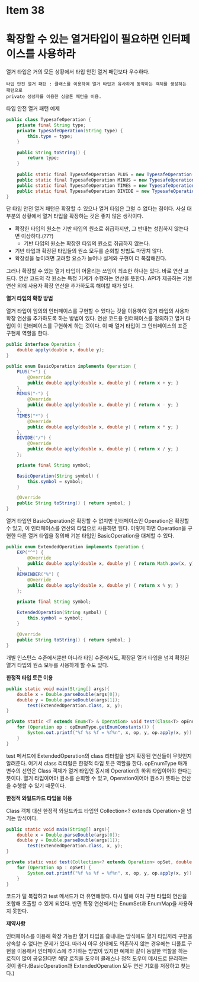 # Item 38

# 확장할 수 있는 열거타입이 필요하면 인터페이스를 사용하라

열거 타입은 거의 모든 상황에서 타입 안전 열거 패턴보다 우수하다.

```
타입 안전 열거 패턴 : 클래스를 이용하여 열거 타입과 유사하게 동작하는 객체를 생성하는 패턴으로
private 생성자를 이용한 싱글톤 패턴을 이용.
```

타입 안전 열거 패턴 예제

```java
public class TypesafeOperation {
    private final String type;
    private TypesafeOperation(String type) {
        this.type = type;
    }

    public String toString() {
        return type;
    }
    
    public static final TypesafeOperation PLUS = new TypesafeOperation("+");
    public static final TypesafeOperation MINUS = new TypesafeOperation("-");
    public static final TypesafeOperation TIMES = new TypesafeOperation("*");
    public static final TypesafeOperation DIVIDE = new TypesafeOperation("/");
}
```

단 타입 안전 열거 패턴은 확장할 수 있으나 열거 타입은 그럴 수 없다는 점이다. 사실 대부분의 상황에서 열거 타입을 확장하는 것은 좋지 않은 생각이다.

- 확장한 타입의 원소는 기반 타입의 원소로 취급하지만, 그 반대는 성립하지 않는다면 이상하다.(???)
    - 기반 타입의 원소는 확장한 타입의 원소로 취급하지 않는다.
- 기반 타입과 확장된 타입들의 원소 모두를 순회할 방법도 마땅치 않다.
- 확장성을 높이려면 고려할 요소가 늘어나 설계와 구현이 더 복잡해진다.

그러나 확장할 수 있는 열거 타입이 어울리는 쓰임이 최소한 하나는 있다. 바로 연산 코드다. 연산 코드의 각 원소는 특정 기계가 수행하는 연산을 뜻한다. API가 제공하는 기본 연산 외에 사용자 확장 연산을 추가하도록 해야할 때가 있다.

**열거 타입의 확장 방법**

열거 타입이 임의의 인터페이스를 구현할 수 있다는 것을 이용하여 열거 타입의 사용자 확장 연산을 추가하도록 하는 방법이 있다. 연산 코드용 인터페이스를 정의하고 열거 타입이 이 인터페이스를 구현하게 하는 것이다. 이 때 열거 타입이 그 인터페이스의 표준 구현체 역할을 한다.

```java
public interface Operation {
    double apply(double x, double y);
}

public enum BasicOperation implements Operation {
    PLUS("+") {
        @Override
        public double apply(double x, double y) { return x + y; }
    },
    MINUS("-") {
        @Override
        public double apply(double x, double y) { return x - y; }
    },
    TIMES("*") {
        @Override
        public double apply(double x, double y) { return x * y; }
    },
    DIVIDE("/") {
        @Override
        public double apply(double x, double y) { return x / y; }
    };

    private final String symbol;

    BasicOperation(String symbol) {
        this.symbol = symbol;
    }

    @Override
    public String toString() { return symbol; }
}
```

열거 타입인 BasicOperation은 확장할 수 없지만 인터페이스인 Operation은 확장할 수 있고, 이 인터페이스를 연산의 타입으로 사용하면 된다. 이렇게 하면 Operation을 구현한 다른 열거 타입을 정의해 기본 타입인 BasicOperation을 대체할 수 있다.

```java
public enum ExtendedOperation implements Operation {
    EXP("^") {
        @Override
        public double apply(double x, double y) { return Math.pow(x, y); }
    },
    REMAINDER("%") {
        @Override
        public double apply(double x, double y) { return x % y; }
    };

    private final String symbol;

    ExtendedOperation(String symbol) {
        this.symbol = symbol;
    }
    
    @Override
    public String toString() { return symbol; }
}
```

개별 인스턴스 수준에서뿐만 아니라 타입 수준에서도, 확장된 열거 타입을 넘겨 확장된 열거 타입의 원소 모두를 사용하게 할 수도 있다.

**한정적 타입 토큰 이용**

```java
public static void main(String[] args){
    double x = Double.parseDouble(args[0]);
    double y = Double.parseDouble(args[1]);
		test(ExtendedOperation.class, x, y);
}

private static <T extends Enum<T> & Operation> void test(Class<T> opEnumType, double x, double y) {
    for (Operation op : opEnumType.getEnumConstants()) {
        System.out.printf("%f %s %f = %f%n", x, op, y, op.apply(x, y));
    }
}
```

test 메서드에 ExtendedOperation의 class 리터럴을 넘겨 확장된 연산들이 무엇인지 알려준다. 여기서 class 리터럴은 한정적 타입 토큰 역할을 한다. opEnumType 매개 변수의 선언은 Class 객체가 열거 타입인 동시에 Operation의 하위 타입이어야 한다는 뜻이다. 열거 타입이어야 원소를 순회할 수 있고, Operation이어야 원소가 뜻하는 연산을 수행할 수 있기 때문이다.

**한정적 와일드카드 타입을 이용**

Class 객체 대신 한정적 와일드카드 타입인 Collection<? extends Operation>을 넘기는 방식이다.

```java
public static void main(String[] args){
    double x = Double.parseDouble(args[0]);
    double y = Double.parseDouble(args[1]);
		test(ExtendedOperation.class, x, y);
}

private static void test(Collection<? extends Operation> opSet, double x, double y) {
    for (Operation op : opSet) {
        System.out.printf("%f %s %f = %f%n", x, op, y, op.apply(x, y));
    }
}
```

코드가 덜 복잡하고 test 메서드가 더 유연해졌다. 다시 말해 여러 구현 타입의 연산을 조합해 호출할 수 있게 되었다. 반면 특정 연산에서는 EnumSet과 EnumMap을 사용하지 못한다.

**제약사항**

인터페이스를 이용해 확장 가능한 열거 타입을 흉내내는 방식에도 열거 타입끼리 구현을 상속할 수 없다는 문제가 있다. 따라서 아무 상태에도 의존하지 않는 경우에는 디폴트 구현을 이용해서 인터페이스에 추가하는 방법이 있지만 예제와 같이 동일한 역할을 하는 로직이 많이 공유된다면 해당 로직을 도우미 클래스나 정적 도우미 메서드로 분리하는 것이 좋다.(BasicOperation과 ExtendedOperation 모두 연산 기호를 저장하고 찾는다.)